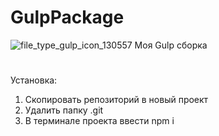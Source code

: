 # GulpPackage
![file_type_gulp_icon_130557](https://user-images.githubusercontent.com/63904264/163412293-9d9edf87-c479-4937-a96d-066963031aa9.png)
Моя Gulp сборка
#
Установка:
1. Скопировать репозиторий в новый проект
2. Удалить папку .git
3. В терминале проекта ввести npm i
